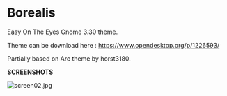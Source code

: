 # Borealis
Easy On The Eyes Gnome 3.30 theme.

Theme can be download here : https://www.opendesktop.org/p/1226593/

Partially based on Arc theme by horst3180.

<b>SCREENSHOTS</b>

<img src="https://cdn.scrot.moe/images/2018/05/09/screen02.jpg" alt="screen02.jpg" border="0" />
